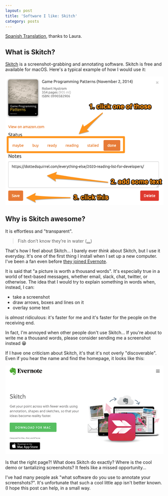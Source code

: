 ```yaml
---
layout: post
title: 'Software I like: Skitch'
category: posts
---
```


[Spanish Translation](https://expereb.com/software-que-me-gusta-skitch/), thanks to Laura.

## What is Skitch?

[Skitch](https://evernote.com/products/skitch) is a screenshot-grabbing and
annotating software. Skitch is free and available for macOS. Here's a typical
example of how I would use it:

![skitch example](/assets/like-skitch/example-skitch.png)

## Why is Skitch awesome?

It is effortless and "transparent".

> Fish don’t know they’re in water
([...](https://lifehacker.com/fish-dont-know-theyre-in-water-5821126))

That's how I feel about Skitch... I barely ever _think_ about Skitch, but I use it everyday.
It's one of the first thing I install when I set up a new computer. I've been
a fan even before [they joined Evernote](https://en.wikipedia.org/wiki/Evernote#Skitch).

It is said that "a picture is worth a thousand words". It's especially true in a
world of text-based messages, whether email, slack, chat, twitter, or
otherwise. The idea that I would try to explain something in words when,
instead, I can:

- take a screenshot
- draw arrows, boxes and lines on it
- overlay some text

is _almost_ ridiculous: it's faster for me and it's faster for the people on the receiving end.

In fact, I'm annoyed when other people don't use Skitch... If you're
about to write me a thousand words, please consider sending me a screenshot
instead 😁

If I have one criticism about Skitch, it's that it's not overly "discoverable". Even
if you hear the name and find the homepage, it looks like this:

![skitch homepage](/assets/like-skitch/skitch-homepage.png)

Is that the right page?! What does Skitch do exactly? Where is the cool demo or
tantalizing screenshots? It feels like a missed opportunity...

I've had many people ask "what software do you use to annotate your screenshots?". It's unfortunate
that such a cool little app isn't better known. (I hope this post can help, in a small way.

